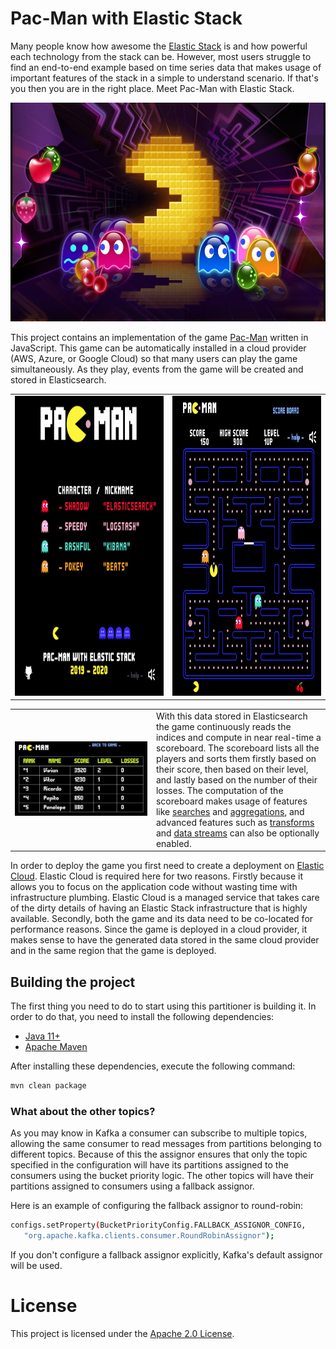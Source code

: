 # Pac-Man with Elastic Stack

Many people know how awesome the [Elastic Stack](https://www.elastic.co/elastic-stack) is and how powerful each technology from the stack can be.
However, most users struggle to find an end-to-end example based on time series data that makes usage of important features of the stack in a simple to understand scenario.
If that's you then you are in the right place. Meet Pac-Man with Elastic Stack.

<center><img src="images/pacman.jpg" width="800" height="350"></center>

This project contains an implementation of the game [Pac-Man](https://en.wikipedia.org/wiki/Pac-Man) written in JavaScript.
This game can be automatically installed in a cloud provider (AWS, Azure, or Google Cloud) so that many users can play the game simultaneously.
As they play, events from the game will be created and stored in Elasticsearch.

<center>
   <table>
      <tr>
         <td><img src="images/game-start.png" width="480" height="480"></td>
         <td><img src="images/game-run.png" width="480" height="480"></td>
      </tr>
   </table>
</center>

<center>
   <table>
      <tr>
         <td width="500" height="200"><img src="images/scoreboard.png"></td>
         <td width="500">With this data stored in Elasticsearch the game continuously reads the indices and compute in near real-time a scoreboard. The scoreboard lists all the players and sorts them firstly based on their score, then based on their level, and lastly based on the number of their losses. The computation of the scoreboard makes usage of features like <a href="https://www.elastic.co/guide/en/elasticsearch/reference/current/search-search.html">searches</a> and <a href="https://www.elastic.co/guide/en/elasticsearch/reference/current/search-aggregations.html">aggregations</a>, and advanced features such as <a href="https://www.elastic.co/guide/en/elasticsearch/reference/current/transform-apis.html#transform-apis">transforms</a> and <a href="https://www.elastic.co/guide/en/elasticsearch/reference/current/data-streams.html">data streams</a> can also be optionally enabled.</td>
      </tr>
   </table>
</center>

In order to deploy the game you first need to create a deployment on [Elastic Cloud](https://www.elastic.co/cloud/). Elastic Cloud is required here for two reasons.
Firstly because it allows you to focus on the application code without wasting time with infrastructure plumbing.
Elastic Cloud is a managed service that takes care of the dirty details of having an Elastic Stack infrastructure that is highly available.
Secondly, both the game and its data need to be co-located for performance reasons.
Since the game is deployed in a cloud provider, it makes sense to have the generated data stored in the same cloud provider and in the same region that the game is deployed.

## Building the project

The first thing you need to do to start using this partitioner is building it. In order to do that, you need to install the following dependencies:

- [Java 11+](https://openjdk.java.net/)
- [Apache Maven](https://maven.apache.org/)

After installing these dependencies, execute the following command:

```bash
mvn clean package
```

### What about the other topics?

As you may know in Kafka a consumer can subscribe to multiple topics, allowing the same consumer to read messages from partitions belonging to different topics.
Because of this the assignor ensures that only the topic specified in the configuration will have its partitions assigned to the consumers using the bucket priority logic.
The other topics will have their partitions assigned to consumers using a fallback assignor.

Here is an example of configuring the fallback assignor to round-robin:

```bash
configs.setProperty(BucketPriorityConfig.FALLBACK_ASSIGNOR_CONFIG,
   "org.apache.kafka.clients.consumer.RoundRobinAssignor");
```

If you don't configure a fallback assignor explicitly, Kafka's default assignor will be used.

# License

This project is licensed under the [Apache 2.0 License](./LICENSE).
